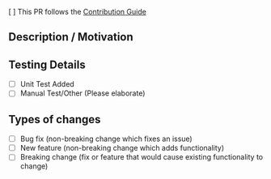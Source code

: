 <!--- Provide a general summary of your changes in the Title above -->

[ ] This PR follows the [Contribution Guide](https://github.com/Sitecore/jss/blob/dev/CONTRIBUTING.md)

## Description / Motivation
<!--- Describe your changes in detail -->
<!--- Why is this change required? What problem does it solve? -->
<!--- If it fixes an open issue, please link to the issue here. -->

## Testing Details
<!--- Please describe how you tested your changes. -->
<!--- When applicable, include details of your testing environment, and the tests you ran to -->
<!--- see how your change affects other areas of the code, etc. -->
- [ ] Unit Test Added
- [ ] Manual Test/Other (Please elaborate)

## Types of changes
<!--- What types of changes does your code introduce? Put an `x` in all the boxes that apply: -->
- [ ] Bug fix (non-breaking change which fixes an issue)
- [ ] New feature (non-breaking change which adds functionality)
- [ ] Breaking change (fix or feature that would cause existing functionality to change)
